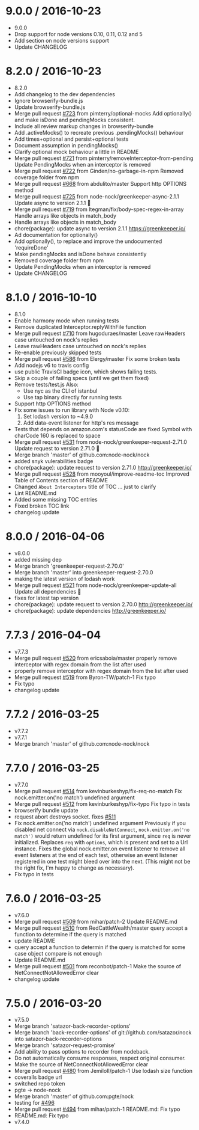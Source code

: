 9.0.0 / 2016-10-23
==================

  * 9.0.0
  * Drop support for node versions 0.10, 0.11, 0.12 and 5
  * Add section on node versions support
  * Update CHANGELOG

8.2.0 / 2016-10-23
==================

  * 8.2.0
  * Add changelog to the dev dependencies
  * Ignore browserify-bundle.js
  * Update browserify-bundle.js
  * Merge pull request [#723](https://github.com/node-nock/nock/issues/723) from pimterry/optional-mocks
    Add optionally() and make isDone and pendingMocks consistent.
  * Include all review markup changes in browserify-bundle
  * Add .activeMocks() to recreate previous .pendingMocks() behaviour
  * Add times+optional and persist+optional tests
  * Document assumption in pendingMocks()
  * Clarify optional mock behaviour a little in README
  * Merge pull request [#721](https://github.com/node-nock/nock/issues/721) from pimterry/removeInterceptor-from-pending
    Update PendingMocks when an interceptor is removed
  * Merge pull request [#722](https://github.com/node-nock/nock/issues/722) from Ginden/no-garbage-in-npm
    Removed coverage folder from npm
  * Merge pull request [#668](https://github.com/node-nock/nock/issues/668) from abdulito/master
    Support http OPTIONS method
  * Merge pull request [#725](https://github.com/node-nock/nock/issues/725) from node-nock/greenkeeper-async-2.1.1
    Update async to version 2.1.1 🚀
  * Merge pull request [#719](https://github.com/node-nock/nock/issues/719) from ltegman/fix/body-spec-regex-in-array
    Handle arrays like objects in match_body
  * Handle arrays like objects in match_body
  * chore(package): update async to version 2.1.1
    https://greenkeeper.io/
  * Ad documentation for optionally()
  * Add optionally(), to replace and improve the undocumented 'requireDone'
  * Make pendingMocks and isDone behave consistently
  * Removed coverage folder from npm
  * Update PendingMocks when an interceptor is removed
  * Update CHANGELOG

8.1.0 / 2016-10-10
==================

  * 8.1.0
  * Enable harmony mode when running tests
  * Remove duplicated Interceptor.replyWithFile function
  * Merge pull request [#710](https://github.com/node-nock/nock/issues/710) from hugoduraes/master
    Leave rawHeaders case untouched on nock's replies
  * Leave rawHeaders case untouched on nock's replies
  * Re-enable previously skipped tests
  * Merge pull request [#586](https://github.com/node-nock/nock/issues/586) from Elergy/master
    Fix some broken tests
  * Add nodejs v6 to travis config
  * use public TravisCI badge icon, which shows failing tests.
  * Skip a couple of failing specs (until we get them fixed)
  * Remove tests/test.js
    Also:
    - Use nyc as the CLI of istanbul
    - Use tap binary directly for running tests
  * Support http OPTIONS method
  * Fix some issues to run library with Node v0.10:
    1. Set lodash version to ~4.9.0
    2. Add data-event listener for http's res message
  * Tests that depends on amazon.com's statusCode are fixed
    Symbol with charCode 160 is replaced to space
  * Merge pull request [#531](https://github.com/node-nock/nock/issues/531) from node-nock/greenkeeper-request-2.71.0
    Update request to version 2.71.0 🚀
  * Merge branch 'master' of github.com:node-nock/nock
  * added snyk vulerabilities badge
  * chore(package): update request to version 2.71.0
    http://greenkeeper.io/
  * Merge pull request [#528](https://github.com/node-nock/nock/issues/528) from mooyoul/improve-readme-toc
    Improved Table of Contents section of README
  * Changed `About Interceptors` title of TOC
    ... just to clarify
  * Lint README.md
  * Added some missing TOC entries
  * Fixed broken TOC link
  * changelog update

8.0.0 / 2016-04-06
==================

  * v8.0.0
  * added missing dep
  * Merge branch 'greenkeeper-request-2.70.0'
  * Merge branch 'master' into greenkeeper-request-2.70.0
  * making the latest version of lodash work
  * Merge pull request [#521](https://github.com/node-nock/nock/issues/521) from node-nock/greenkeeper-update-all
    Update all dependencies 🌴
  * fixes for latest tap version
  * chore(package): update request to version 2.70.0
    http://greenkeeper.io/
  * chore(package): update dependencies
    http://greenkeeper.io/

7.7.3 / 2016-04-04
==================

  * v7.7.3
  * Merge pull request [#520](https://github.com/node-nock/nock/issues/520) from ericsaboia/master
    properly remove interceptor with regex domain from the list after used
  * properly remove interceptor with regex domain from the list after used
  * Merge pull request [#519](https://github.com/node-nock/nock/issues/519) from Byron-TW/patch-1
    Fix typo
  * Fix typo
  * changelog update

7.7.2 / 2016-03-25
==================

  * v7.7.2
  * v7.7.1
  * Merge branch 'master' of github.com:node-nock/nock

7.7.0 / 2016-03-25
==================

  * v7.7.0
  * Merge pull request [#514](https://github.com/node-nock/nock/issues/514) from kevinburkeshyp/fix-req-no-match
    Fix nock.emitter.on('no match') undefined argument
  * Merge pull request [#512](https://github.com/node-nock/nock/issues/512) from kevinburkeshyp/fix-typo
    Fix typo in tests
  * browserify bundle update
  * request abort destroys socket. fixes [#511](https://github.com/node-nock/nock/issues/511)
  * Fix nock.emitter.on('no match') undefined argument
    Previously if you disabled net connect via `nock.disableNetConnect`,
    `nock.emitter.on('no match')` would return undefined for its first argument,
    since `req` is never initialized. Replaces `req` with `options`, which is
    present and set to a Url instance.
    Fixes the global nock.emitter.on event listener to remove all event listeners
    at the end of each test, otherwise an event listener registered in one test
    might bleed over into the next.
    (This might not be the right fix, I'm happy to change as necessary).
  * Fix typo in tests

7.6.0 / 2016-03-25
==================

  * v7.6.0
  * Merge pull request [#509](https://github.com/node-nock/nock/issues/509) from mihar/patch-2
    Update README.md
  * Merge pull request [#510](https://github.com/node-nock/nock/issues/510) from RedCattleWealth/master
    query accept a function to determine if the query is matched
  * update README
  * query accept a function to determin if the query is matched
    for some case object compare is not enough
  * Update README.md
  * Merge pull request [#501](https://github.com/node-nock/nock/issues/501) from reconbot/patch-1
    Make the source of NetConnectNotAllowedError clear
  * changelog update

7.5.0 / 2016-03-20
==================

  * v7.5.0
  * Merge branch 'satazor-back-recorder-options'
  * Merge branch 'back-recorder-options' of git://github.com/satazor/nock into satazor-back-recorder-options
  * Merge branch 'satazor-request-promise'
  * Add ability to pass options to recorder from nodeback.
  * Do not automatically consume responses, respect original consumer.
  * Make the source of NetConnectNotAllowedError clear
  * Merge pull request [#480](https://github.com/node-nock/nock/issues/480) from JemiloII/patch-1
    Use lodash size function
  * coveralls badge url
  * switched repo token
  * pgte -> node-nock
  * Merge branch 'master' of github.com:pgte/nock
  * testing for [#496](https://github.com/node-nock/nock/issues/496)
  * Merge pull request [#494](https://github.com/node-nock/nock/issues/494) from mihar/patch-1
    README.md: Fix typo
  * README.md: Fix typo
  * v7.4.0
